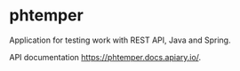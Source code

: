 # phtemper
Application for testing work with REST API, Java and Spring.

API documentation https://phtemper.docs.apiary.io/.
